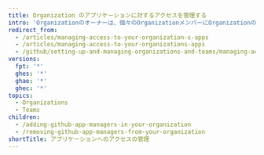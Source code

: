 ```yaml
---
title: Organization のアプリケーションに対するアクセスを管理する
intro: 'Organizationのオーナーは、個々のOrganizationメンバーにOrganizationの{% data variables.product.prodname_github_apps %}の管理を許可できます。'
redirect_from:
  - /articles/managing-access-to-your-organization-s-apps
  - /articles/managing-access-to-your-organizations-apps
  - /github/setting-up-and-managing-organizations-and-teams/managing-access-to-your-organizations-apps
versions:
  fpt: '*'
  ghes: '*'
  ghae: '*'
  ghec: '*'
topics:
  - Organizations
  - Teams
children:
  - /adding-github-app-managers-in-your-organization
  - /removing-github-app-managers-from-your-organization
shortTitle: アプリケーションへのアクセスの管理
---
```


